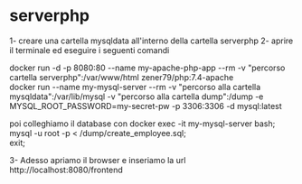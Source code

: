 # serverphp
1- creare una cartella mysqldata all'interno della cartella serverphp
2- aprire il terminale ed eseguire i seguenti comandi

docker run -d -p 8080:80 --name my-apache-php-app --rm  -v "percorso cartella serverphp":/var/www/html zener79/php:7.4-apache<br>
docker run --name my-mysql-server --rm -v "percorso alla cartella mysqldata":/var/lib/mysql -v "percorso alla cartella dump":/dump -e MYSQL_ROOT_PASSWORD=my-secret-pw -p 3306:3306 -d mysql:latest<br>

poi colleghiamo il database con
docker exec -it my-mysql-server bash;<br>
mysql -u root -p < /dump/create_employee.sql;<br>
exit;

3- Adesso apriamo il browser e inseriamo la url http://localhost:8080/frontend 
